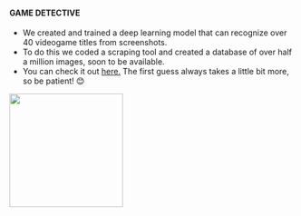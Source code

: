 <h4> GAME DETECTIVE </h4>

- We created and trained a deep learning model that can recognize over 40 videogame titles from screenshots. 
- To do this we coded a scraping tool and created a database of over half a million images, soon to be available.
- You can check it out [here.](https://mauro-vb-game-shazam-appapp-streamlit-front-cezsjk.streamlit.app/) The first guess always takes a little bit more, so be patient! 😊


<img src="https://user-images.githubusercontent.com/5545123/207888693-9af75b99-5771-41d5-8436-efb2c5ade7a4.png" width="200" height="200">
